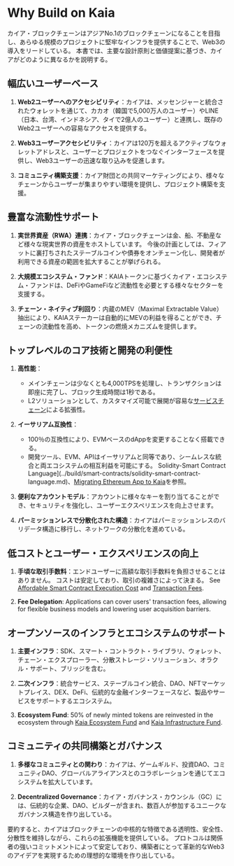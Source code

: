 # Why Build on Kaia

カイア・ブロックチェーンはアジアNo.1のブロックチェーンになることを目指し、あらゆる規模のプロジェクトに堅牢なインフラを提供することで、Web3の導入をリードしている。 本書では、主要な設計原則と価値提案に基づき、カイアがどのように異なるかを説明する。

## 幅広いユーザーベース

1. **Web2ユーザーへのアクセシビリティ**：カイアは、メッセンジャーと統合されたウォレットを通じて、カカオ（韓国で5,000万人のユーザー）やLINE（日本、台湾、インドネシア、タイで2億人のユーザー）と連携し、既存のWeb2ユーザーへの容易なアクセスを提供する。

2. **Web3ユーザーアクセシビリティ**：カイアは120万を超えるアクティブなウォレットアドレスと、ユーザーとプロジェクトをつなぐインターフェースを提供し、Web3ユーザーの迅速な取り込みを促進します。

3. **コミュニティ構築支援**：カイア財団との共同マーケティングにより、様々なチェーンからユーザーが集まりやすい環境を提供し、プロジェクト構築を支援。

## 豊富な流動性サポート

1. **実世界資産（RWA）連携**：カイア・ブロックチェーンは金、船、不動産など様々な現実世界の資産をホストしています。 今後の計画としては、フィアットに裏打ちされたステーブルコインや債券をオンチェーン化し、開発者が利用できる資産の範囲を拡大することが挙げられる。

2. **大規模エコシステム・ファンド**：KAIAトークンに基づくカイア・エコシステム・ファンドは、DeFiやGameFiなど流動性を必要とする様々なセクターを支援する。

3. **チェーン・ネイティブ利回り**：内蔵のMEV（Maximal Extractable Value）抽出により、KAIAステーカーは自動的にMEVの利益を得ることができ、チェーンの流動性を高め、トークンの燃焼メカニズムを提供します。

## トップレベルのコア技術と開発の利便性

1. **高性能**：
   - メインチェーンは少なくとも4,000TPSを処理し、トランザクションは即座に完了し、ブロック生成時間は1秒である。
   - <LinkWithTooltip tooltip="L2 (layer 2) blockchains act as an additional<br />  layer that helps the main blockchain handle<br />  more transactions more efficiently.">L2</LinkWithTooltip>ソリューションとして、カスタマイズ可能で展開が容易な[サービスチェーン](scaling-solutions.md#service-chain)による拡張性。

2. **イーサリアム互換性**：
   - 100％の互換性により、EVMベースのdAppを変更することなく搭載できる。
   - 開発ツール、EVM、APIはイーサリアムと同等であり、シームレスな統合と両エコシステムの相互利益を可能にする。 Solidity-Smart Contract Language](../build/smart-contracts/solidity-smart-contract-language.md)、[Migrating Ethereum App to Kaia](../build/tutorials/migrating-ethereum-app-to-kaia.mdx)を参照。

3. **便利なアカウントモデル**：アカウントに様々なキーを割り当てることができ、セキュリティを強化し、ユーザーエクスペリエンスを向上させます。

4. **パーミッションレスで分散化された構造**：カイアはパーミッションレスのバリデータ構造に移行し、ネットワークの分散化を進めている。

## 低コストとユーザー・エクスペリエンスの向上

1. **手頃な取引手数料**：エンドユーザーに高額な取引手数料を負担させることはありません。 コストは安定しており、取引の複雑さによって決まる。 See [Affordable Smart Contract Execution Cost](./smart-contracts/smart-contracts.md#benefits-of-smart-contracts-on-kaia) and [Transaction Fees](transaction-fees/transaction-fees.md).

2. **Fee Delegation**: Applications can cover users' transaction fees, allowing for flexible business models and lowering user acquisition barriers.

## オープンソースのインフラとエコシステムのサポート

1. **主要インフラ**：SDK、スマート・コントラクト・ライブラリ、ウォレット、チェーン・エクスプローラー、分散ストレージ・ソリューション、オラクル・サポート、ブリッジを含む。

2. **二次インフラ**：統合サービス、ステーブルコイン統合、DAO、NFTマーケットプレイス、DEX、DeFi、伝統的な金融インターフェースなど、製品やサービスをサポートするエコシステム。

3. **Ecosystem Fund**: 50% of newly minted tokens are reinvested in the ecosystem through [Kaia Ecosystem Fund](./token-economics/token-economy.md#kaia-ecosystem-fund) and [Kaia Infrastructure Fund](./token-economics/token-economy.md#kaia-infrastructure-fund).

## コミュニティの共同構築とガバナンス

1. **多様なコミュニティとの関わり**：カイアは、ゲームギルド、投資DAO、コミュニティDAO、グローバルアライアンスとのコラボレーションを通じてエコシステムを拡大しています。

2. **Decentralized Governance**：カイア・ガバナンス・カウンシル（GC）には、伝統的な企業、DAO、ビルダーが含まれ、数百人が参加するユニークなガバナンス構造を作り出している。

要約すると、カイアはブロックチェーンの中核的な特徴である透明性、安全性、分散性を維持しながら、これらの拡張機能を提供している。 プロトコルは関係者の強いコミットメントによって安定しており、構築者にとって革新的なWeb3のアイデアを実現するための理想的な環境を作り出している。
